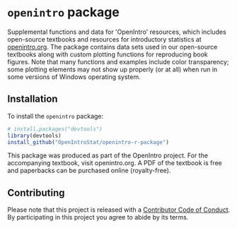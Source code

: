 # `openintro` package

Supplemental functions and data for 'OpenIntro' resources, which includes 
open-source textbooks and resources for introductory statistics at 
[openintro.org](https://www.openintro.org/). The package contains data sets used 
in our open-source textbooks along with custom plotting functions for reproducing 
book figures. Note that many functions and examples include color transparency; 
some plotting elements may not show up properly (or at all) when run in some 
versions of Windows operating system.

## Installation

To install the `openintro` package:

``` r
# install.packages("devtools")
library(devtools)
install_github("OpenIntroStat/openintro-r-package")
```

This package was produced as part of the OpenIntro project. For the accompanying textbook, visit openintro.org. A PDF of the textbook is free and paperbacks can be purchased online (royalty-free).

## Contributing

Please note that this project is released with a [Contributor Code of Conduct](CODE_OF_CONDUCT.md). 
By participating in this project you agree to abide by its terms.
